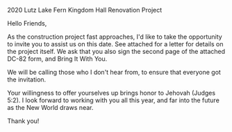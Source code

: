 2020 Lutz Lake Fern Kingdom Hall Renovation Project

Hello Friends,

As the construction project fast approaches, I'd like to take the opportunity to invite you to assist us on this date. See attached for a letter for details on the project itself. We ask that you also sign the second page of the attached DC-82 form, and Bring It With You.

We will be calling those who I don't hear from, to ensure that everyone got the invitation.

Your willingness to offer yourselves up brings honor to Jehovah (Judges 5:2). I look forward to working with you all this year, and far into the future as the New World draws near.

Thank you!
